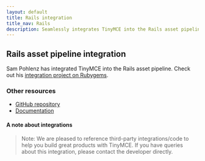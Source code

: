 ```yaml
---
layout: default
title: Rails integration
title_nav: Rails
description: Seamlessly integrates TinyMCE into the Rails asset pipeline introduced in Rails 3.1.
---
```


## Rails asset pipeline integration

Sam Pohlenz has integrated TinyMCE into the Rails asset pipeline. Check out his [integration project on Rubygems](https://rubygems.org/gems/tinymce-rails/versions/4.3.0).

### Other resources

* [GitHub repository](https://github.com/spohlenz/tinymce-rails)
* [Documentation](http://www.rubydoc.info/gems/tinymce-rails/4.3.0)

#### A note about integrations

> Note: We are pleased to reference third-party integrations/code to help you build great products with TinyMCE. If you have queries about this integration, please contact the developer directly.
